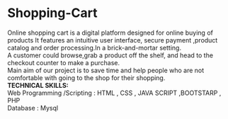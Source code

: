 # Shopping-Cart
Online shopping cart is a digital platform designed for online buying of products It features an intuitive user interface, secure payment ,product catalog and order processing.In a brick-and-mortar setting.<br>
A customer could browse,grab a product off the shelf, and head to the checkout counter to make a purchase.<br>
Main aim of our project is to save time and help people who are not comfortable with going to the shop for their shopping.<br>
**TECHNICAL SKILLS:** <br>
Web Programming /Scripting : HTML , CSS , JAVA SCRIPT ,BOOTSTARP , PHP<br>
Database : Mysql
